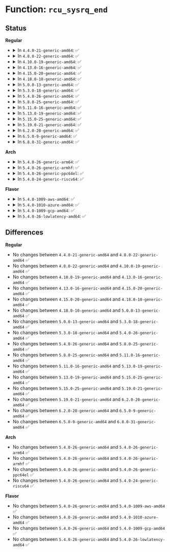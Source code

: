 # Function: <code>rcu_sysrq_end</code>

## Status
<b>Regular</b>
<ul>
<li>
<details>
<summary>In <code>4.4.0-21-generic-amd64</code>: ✅</summary>

```c
void rcu_sysrq_end()
```

```json
{
  "name": "rcu_sysrq_end",
  "collision_type": "Unique Global",
  "inline_type": "No",
  "funcs": [
    {
      "addr": 18446744071579776528,
      "name": "rcu_sysrq_end",
      "external": true,
      "loc": "kernel/rcu/update.c:480",
      "file": "kernel/rcu/update.c",
      "inline": "seen, unknown",
      "caller_inline": [],
      "caller_func": [
        "drivers/tty/sysrq.c:__handle_sysrq",
        "drivers/tty/sysrq.c:__handle_sysrq"
      ]
    }
  ],
  "symbols": [
    {
      "addr": 18446744071579776528,
      "name": "rcu_sysrq_end",
      "section": ".text",
      "bind": "STB_GLOBAL",
      "size": 32
    }
  ]
}
```
</details>
</li>
<li>
<details>
<summary>In <code>4.8.0-22-generic-amd64</code>: ✅</summary>

```c
void rcu_sysrq_end()
```

```json
{
  "name": "rcu_sysrq_end",
  "collision_type": "Unique Global",
  "inline_type": "No",
  "funcs": [
    {
      "addr": 18446744071579801904,
      "name": "rcu_sysrq_end",
      "external": true,
      "loc": "kernel/rcu/update.c:479",
      "file": "kernel/rcu/update.c",
      "inline": "seen, unknown",
      "caller_inline": [],
      "caller_func": [
        "drivers/tty/sysrq.c:__handle_sysrq",
        "drivers/tty/sysrq.c:__handle_sysrq"
      ]
    }
  ],
  "symbols": [
    {
      "addr": 18446744071579801904,
      "name": "rcu_sysrq_end",
      "section": ".text",
      "bind": "STB_GLOBAL",
      "size": 32
    }
  ]
}
```
</details>
</li>
<li>
<details>
<summary>In <code>4.10.0-19-generic-amd64</code>: ✅</summary>

```c
void rcu_sysrq_end()
```

```json
{
  "name": "rcu_sysrq_end",
  "collision_type": "Unique Global",
  "inline_type": "No",
  "funcs": [
    {
      "addr": 18446744071579830240,
      "name": "rcu_sysrq_end",
      "external": true,
      "loc": "kernel/rcu/update.c:482",
      "file": "kernel/rcu/update.c",
      "inline": "seen, unknown",
      "caller_inline": [],
      "caller_func": [
        "drivers/tty/sysrq.c:__handle_sysrq",
        "drivers/tty/sysrq.c:__handle_sysrq"
      ]
    }
  ],
  "symbols": [
    {
      "addr": 18446744071579830240,
      "name": "rcu_sysrq_end",
      "section": ".text",
      "bind": "STB_GLOBAL",
      "size": 32
    }
  ]
}
```
</details>
</li>
<li>
<details>
<summary>In <code>4.13.0-16-generic-amd64</code>: ✅</summary>

```c
void rcu_sysrq_end()
```

```json
{
  "name": "rcu_sysrq_end",
  "collision_type": "Unique Global",
  "inline_type": "No",
  "funcs": [
    {
      "addr": 18446744071579830240,
      "name": "rcu_sysrq_end",
      "external": true,
      "loc": "kernel/rcu/update.c:526",
      "file": "kernel/rcu/update.c",
      "inline": "seen, unknown",
      "caller_inline": [],
      "caller_func": [
        "drivers/tty/sysrq.c:__handle_sysrq",
        "drivers/tty/sysrq.c:__handle_sysrq"
      ]
    }
  ],
  "symbols": [
    {
      "addr": 18446744071579830240,
      "name": "rcu_sysrq_end",
      "section": ".text",
      "bind": "STB_GLOBAL",
      "size": 32
    }
  ]
}
```
</details>
</li>
<li>
<details>
<summary>In <code>4.15.0-20-generic-amd64</code>: ✅</summary>

```c
void rcu_sysrq_end()
```

```json
{
  "name": "rcu_sysrq_end",
  "collision_type": "Unique Global",
  "inline_type": "No",
  "funcs": [
    {
      "addr": 18446744071579870240,
      "name": "rcu_sysrq_end",
      "external": true,
      "loc": "kernel/rcu/update.c:530",
      "file": "kernel/rcu/update.c",
      "inline": "seen, unknown",
      "caller_inline": [],
      "caller_func": [
        "drivers/tty/sysrq.c:__handle_sysrq",
        "drivers/tty/sysrq.c:__handle_sysrq"
      ]
    }
  ],
  "symbols": [
    {
      "addr": 18446744071579870240,
      "name": "rcu_sysrq_end",
      "section": ".text",
      "bind": "STB_GLOBAL",
      "size": 32
    }
  ]
}
```
</details>
</li>
<li>
<details>
<summary>In <code>4.18.0-10-generic-amd64</code>: ✅</summary>

```c
void rcu_sysrq_end()
```

```json
{
  "name": "rcu_sysrq_end",
  "collision_type": "Unique Global",
  "inline_type": "No",
  "funcs": [
    {
      "addr": 18446744071579904288,
      "name": "rcu_sysrq_end",
      "external": true,
      "loc": "kernel/rcu/update.c:482",
      "file": "kernel/rcu/update.c",
      "inline": "seen, unknown",
      "caller_inline": [],
      "caller_func": [
        "drivers/tty/sysrq.c:__handle_sysrq"
      ]
    }
  ],
  "symbols": [
    {
      "addr": 18446744071579904288,
      "name": "rcu_sysrq_end",
      "section": ".text",
      "bind": "STB_GLOBAL",
      "size": 32
    }
  ]
}
```
</details>
</li>
<li>
<details>
<summary>In <code>5.0.0-13-generic-amd64</code>: ✅</summary>

```c
void rcu_sysrq_end()
```

```json
{
  "name": "rcu_sysrq_end",
  "collision_type": "Unique Global",
  "inline_type": "No",
  "funcs": [
    {
      "addr": 18446744071579951840,
      "name": "rcu_sysrq_end",
      "external": true,
      "loc": "kernel/rcu/update.c:477",
      "file": "kernel/rcu/update.c",
      "inline": "seen, unknown",
      "caller_inline": [],
      "caller_func": [
        "drivers/tty/sysrq.c:__handle_sysrq"
      ]
    }
  ],
  "symbols": [
    {
      "addr": 18446744071579951840,
      "name": "rcu_sysrq_end",
      "section": ".text",
      "bind": "STB_GLOBAL",
      "size": 32
    }
  ]
}
```
</details>
</li>
<li>
<details>
<summary>In <code>5.3.0-18-generic-amd64</code>: ✅</summary>

```c
void rcu_sysrq_end()
```

```json
{
  "name": "rcu_sysrq_end",
  "collision_type": "Unique Global",
  "inline_type": "No",
  "funcs": [
    {
      "addr": 18446744071580015552,
      "name": "rcu_sysrq_end",
      "external": true,
      "loc": "kernel/rcu/tree_stall.h:50",
      "file": "kernel/rcu/tree.c",
      "inline": "seen, unknown",
      "caller_inline": [],
      "caller_func": [
        "drivers/tty/sysrq.c:__handle_sysrq"
      ]
    }
  ],
  "symbols": [
    {
      "addr": 18446744071580015552,
      "name": "rcu_sysrq_end",
      "section": ".text",
      "bind": "STB_GLOBAL",
      "size": 32
    }
  ]
}
```
</details>
</li>
<li>
<details>
<summary>In <code>5.4.0-26-generic-amd64</code>: ✅</summary>

```c
void rcu_sysrq_end()
```

```json
{
  "name": "rcu_sysrq_end",
  "collision_type": "Unique Global",
  "inline_type": "No",
  "funcs": [
    {
      "addr": 18446744071580066144,
      "name": "rcu_sysrq_end",
      "external": true,
      "loc": "kernel/rcu/tree_stall.h:50",
      "file": "kernel/rcu/tree.c",
      "inline": "seen, unknown",
      "caller_inline": [],
      "caller_func": [
        "drivers/tty/sysrq.c:__handle_sysrq"
      ]
    }
  ],
  "symbols": [
    {
      "addr": 18446744071580066144,
      "name": "rcu_sysrq_end",
      "section": ".text",
      "bind": "STB_GLOBAL",
      "size": 32
    }
  ]
}
```
</details>
</li>
<li>
<details>
<summary>In <code>5.8.0-25-generic-amd64</code>: ✅</summary>

```c
void rcu_sysrq_end()
```

```json
{
  "name": "rcu_sysrq_end",
  "collision_type": "Unique Global",
  "inline_type": "No",
  "funcs": [
    {
      "addr": 18446744071580124880,
      "name": "rcu_sysrq_end",
      "external": true,
      "loc": "kernel/rcu/tree_stall.h:82",
      "file": "kernel/rcu/tree.c",
      "inline": "seen, unknown",
      "caller_inline": [],
      "caller_func": [
        "drivers/tty/sysrq.c:__handle_sysrq"
      ]
    }
  ],
  "symbols": [
    {
      "addr": 18446744071580124880,
      "name": "rcu_sysrq_end",
      "section": ".text",
      "bind": "STB_GLOBAL",
      "size": 32
    }
  ]
}
```
</details>
</li>
<li>
<details>
<summary>In <code>5.11.0-16-generic-amd64</code>: ✅</summary>

```c
void rcu_sysrq_end()
```

```json
{
  "name": "rcu_sysrq_end",
  "collision_type": "Unique Global",
  "inline_type": "No",
  "funcs": [
    {
      "addr": 18446744071580106656,
      "name": "rcu_sysrq_end",
      "external": true,
      "loc": "kernel/rcu/tree_stall.h:83",
      "file": "kernel/rcu/tree.c",
      "inline": "seen, unknown",
      "caller_inline": [],
      "caller_func": [
        "drivers/tty/sysrq.c:__handle_sysrq"
      ]
    }
  ],
  "symbols": [
    {
      "addr": 18446744071580106656,
      "name": "rcu_sysrq_end",
      "section": ".text",
      "bind": "STB_GLOBAL",
      "size": 32
    }
  ]
}
```
</details>
</li>
<li>
<details>
<summary>In <code>5.13.0-19-generic-amd64</code>: ✅</summary>

```c
void rcu_sysrq_end()
```

```json
{
  "name": "rcu_sysrq_end",
  "collision_type": "Unique Global",
  "inline_type": "No",
  "funcs": [
    {
      "addr": 18446744071580110096,
      "name": "rcu_sysrq_end",
      "external": true,
      "loc": "kernel/rcu/tree_stall.h:83",
      "file": "kernel/rcu/tree.c",
      "inline": "seen, unknown",
      "caller_inline": [],
      "caller_func": [
        "drivers/tty/sysrq.c:__handle_sysrq"
      ]
    }
  ],
  "symbols": [
    {
      "addr": 18446744071580110096,
      "name": "rcu_sysrq_end",
      "section": ".text",
      "bind": "STB_GLOBAL",
      "size": 32
    }
  ]
}
```
</details>
</li>
<li>
<details>
<summary>In <code>5.15.0-25-generic-amd64</code>: ✅</summary>

```c
void rcu_sysrq_end()
```

```json
{
  "name": "rcu_sysrq_end",
  "collision_type": "Unique Global",
  "inline_type": "No",
  "funcs": [
    {
      "addr": 18446744071580251360,
      "name": "rcu_sysrq_end",
      "external": true,
      "loc": "kernel/rcu/tree_stall.h:85",
      "file": "kernel/rcu/tree.c",
      "inline": "seen, unknown",
      "caller_inline": [],
      "caller_func": [
        "drivers/tty/sysrq.c:__handle_sysrq"
      ]
    }
  ],
  "symbols": [
    {
      "addr": 18446744071580251360,
      "name": "rcu_sysrq_end",
      "section": ".text",
      "bind": "STB_GLOBAL",
      "size": 32
    }
  ]
}
```
</details>
</li>
<li>
<details>
<summary>In <code>5.19.0-21-generic-amd64</code>: ✅</summary>

```c
void rcu_sysrq_end()
```

```json
{
  "name": "rcu_sysrq_end",
  "collision_type": "Unique Global",
  "inline_type": "No",
  "funcs": [
    {
      "addr": 18446744071580419680,
      "name": "rcu_sysrq_end",
      "external": true,
      "loc": "kernel/rcu/tree_stall.h:113",
      "file": "kernel/rcu/tree.c",
      "inline": "seen, unknown",
      "caller_inline": [],
      "caller_func": [
        "drivers/tty/sysrq.c:__handle_sysrq"
      ]
    }
  ],
  "symbols": [
    {
      "addr": 18446744071580419680,
      "name": "rcu_sysrq_end",
      "section": ".text",
      "bind": "STB_GLOBAL",
      "size": 40
    }
  ]
}
```
</details>
</li>
<li>
<details>
<summary>In <code>6.2.0-20-generic-amd64</code>: ✅</summary>

```c
void rcu_sysrq_end()
```

```json
{
  "name": "rcu_sysrq_end",
  "collision_type": "Unique Global",
  "inline_type": "No",
  "funcs": [
    {
      "addr": 18446744071580659136,
      "name": "rcu_sysrq_end",
      "external": true,
      "loc": "kernel/rcu/tree_stall.h:113",
      "file": "kernel/rcu/tree.c",
      "inline": "seen, unknown",
      "caller_inline": [],
      "caller_func": [
        "drivers/tty/sysrq.c:__handle_sysrq"
      ]
    }
  ],
  "symbols": [
    {
      "addr": 18446744071580659136,
      "name": "rcu_sysrq_end",
      "section": ".text",
      "bind": "STB_GLOBAL",
      "size": 40
    }
  ]
}
```
</details>
</li>
<li>
<details>
<summary>In <code>6.5.0-9-generic-amd64</code>: ✅</summary>

```c
void rcu_sysrq_end()
```

```json
{
  "name": "rcu_sysrq_end",
  "collision_type": "Unique Global",
  "inline_type": "No",
  "funcs": [
    {
      "addr": 18446744071580735232,
      "name": "rcu_sysrq_end",
      "external": true,
      "loc": "kernel/rcu/tree_stall.h:113",
      "file": "kernel/rcu/tree.c",
      "inline": "seen, unknown",
      "caller_inline": [],
      "caller_func": [
        "drivers/tty/sysrq.c:__handle_sysrq"
      ]
    }
  ],
  "symbols": [
    {
      "addr": 18446744071580735232,
      "name": "rcu_sysrq_end",
      "section": ".text",
      "bind": "STB_GLOBAL",
      "size": 40
    }
  ]
}
```
</details>
</li>
<li>
<details>
<summary>In <code>6.8.0-31-generic-amd64</code>: ✅</summary>

```c
void rcu_sysrq_end()
```

```json
{
  "name": "rcu_sysrq_end",
  "collision_type": "Unique Global",
  "inline_type": "No",
  "funcs": [
    {
      "addr": 18446744071580820336,
      "name": "rcu_sysrq_end",
      "external": true,
      "loc": "kernel/rcu/tree_stall.h:114",
      "file": "kernel/rcu/tree.c",
      "inline": "seen, unknown",
      "caller_inline": [],
      "caller_func": [
        "drivers/tty/sysrq.c:__handle_sysrq"
      ]
    }
  ],
  "symbols": [
    {
      "addr": 18446744071580820336,
      "name": "rcu_sysrq_end",
      "section": ".text",
      "bind": "STB_GLOBAL",
      "size": 40
    }
  ]
}
```
</details>
</li>
</ul>
<b>Arch</b>
<ul>
<li>
<details>
<summary>In <code>5.4.0-26-generic-arm64</code>: ✅</summary>

```c
void rcu_sysrq_end()
```

```json
{
  "name": "rcu_sysrq_end",
  "collision_type": "Unique Global",
  "inline_type": "No",
  "funcs": [
    {
      "addr": 18446603336491278368,
      "name": "rcu_sysrq_end",
      "external": true,
      "loc": "kernel/rcu/tree_stall.h:50",
      "file": "kernel/rcu/tree.c",
      "inline": "seen, unknown",
      "caller_inline": [],
      "caller_func": [
        "drivers/tty/sysrq.c:__handle_sysrq"
      ]
    }
  ],
  "symbols": [
    {
      "addr": 18446603336491278368,
      "name": "rcu_sysrq_end",
      "section": ".text",
      "bind": "STB_GLOBAL",
      "size": 44
    }
  ]
}
```
</details>
</li>
<li>
<details>
<summary>In <code>5.4.0-26-generic-armhf</code>: ✅</summary>

```c
void rcu_sysrq_end()
```

```json
{
  "name": "rcu_sysrq_end",
  "collision_type": "Unique Global",
  "inline_type": "No",
  "funcs": [
    {
      "addr": 3225287264,
      "name": "rcu_sysrq_end",
      "external": true,
      "loc": "kernel/rcu/tree_stall.h:50",
      "file": "kernel/rcu/tree.c",
      "inline": "seen, unknown",
      "caller_inline": [],
      "caller_func": [
        "drivers/tty/sysrq.c:__handle_sysrq"
      ]
    }
  ],
  "symbols": [
    {
      "addr": 3225287264,
      "name": "rcu_sysrq_end",
      "section": ".text",
      "bind": "STB_GLOBAL",
      "size": 48
    }
  ]
}
```
</details>
</li>
<li>
<details>
<summary>In <code>5.4.0-26-generic-ppc64el</code>: ✅</summary>

```c
void rcu_sysrq_end()
```

```json
{
  "name": "rcu_sysrq_end",
  "collision_type": "Unique Global",
  "inline_type": "No",
  "funcs": [
    {
      "addr": 13835058055284184640,
      "name": "rcu_sysrq_end",
      "external": true,
      "loc": "kernel/rcu/tree_stall.h:50",
      "file": "kernel/rcu/tree.c",
      "inline": "seen, unknown",
      "caller_inline": [],
      "caller_func": [
        "drivers/tty/sysrq.c:__handle_sysrq"
      ]
    }
  ],
  "symbols": [
    {
      "addr": 13835058055284184640,
      "name": "rcu_sysrq_end",
      "section": ".text",
      "bind": "STB_GLOBAL",
      "size": 48
    }
  ]
}
```
</details>
</li>
<li>
<details>
<summary>In <code>5.4.0-24-generic-riscv64</code>: ✅</summary>

```c
void rcu_sysrq_end()
```

```json
{
  "name": "rcu_sysrq_end",
  "collision_type": "Unique Global",
  "inline_type": "No",
  "funcs": [
    {
      "addr": 18446743936271797778,
      "name": "rcu_sysrq_end",
      "external": true,
      "loc": "kernel/rcu/tree_stall.h:50",
      "file": "kernel/rcu/tree.c",
      "inline": "seen, unknown",
      "caller_inline": [],
      "caller_func": [
        "drivers/tty/sysrq.c:__handle_sysrq"
      ]
    }
  ],
  "symbols": [
    {
      "addr": 18446743936271797778,
      "name": "rcu_sysrq_end",
      "section": ".text",
      "bind": "STB_GLOBAL",
      "size": 48
    }
  ]
}
```
</details>
</li>
</ul>
<b>Flavor</b>
<ul>
<li>
<details>
<summary>In <code>5.4.0-1009-aws-amd64</code>: ✅</summary>

```c
void rcu_sysrq_end()
```

```json
{
  "name": "rcu_sysrq_end",
  "collision_type": "Unique Global",
  "inline_type": "No",
  "funcs": [
    {
      "addr": 18446744071580034880,
      "name": "rcu_sysrq_end",
      "external": true,
      "loc": "kernel/rcu/tree_stall.h:50",
      "file": "kernel/rcu/tree.c",
      "inline": "seen, unknown",
      "caller_inline": [],
      "caller_func": [
        "drivers/tty/sysrq.c:__handle_sysrq"
      ]
    }
  ],
  "symbols": [
    {
      "addr": 18446744071580034880,
      "name": "rcu_sysrq_end",
      "section": ".text",
      "bind": "STB_GLOBAL",
      "size": 32
    }
  ]
}
```
</details>
</li>
<li>
<details>
<summary>In <code>5.4.0-1010-azure-amd64</code>: ✅</summary>

```c
void rcu_sysrq_end()
```

```json
{
  "name": "rcu_sysrq_end",
  "collision_type": "Unique Global",
  "inline_type": "No",
  "funcs": [
    {
      "addr": 18446744071579979312,
      "name": "rcu_sysrq_end",
      "external": true,
      "loc": "kernel/rcu/tree_stall.h:50",
      "file": "kernel/rcu/tree.c",
      "inline": "seen, unknown",
      "caller_inline": [],
      "caller_func": [
        "drivers/tty/sysrq.c:__handle_sysrq"
      ]
    }
  ],
  "symbols": [
    {
      "addr": 18446744071579979312,
      "name": "rcu_sysrq_end",
      "section": ".text",
      "bind": "STB_GLOBAL",
      "size": 32
    }
  ]
}
```
</details>
</li>
<li>
<details>
<summary>In <code>5.4.0-1009-gcp-amd64</code>: ✅</summary>

```c
void rcu_sysrq_end()
```

```json
{
  "name": "rcu_sysrq_end",
  "collision_type": "Unique Global",
  "inline_type": "No",
  "funcs": [
    {
      "addr": 18446744071580026416,
      "name": "rcu_sysrq_end",
      "external": true,
      "loc": "kernel/rcu/tree_stall.h:50",
      "file": "kernel/rcu/tree.c",
      "inline": "seen, unknown",
      "caller_inline": [],
      "caller_func": [
        "drivers/tty/sysrq.c:__handle_sysrq"
      ]
    }
  ],
  "symbols": [
    {
      "addr": 18446744071580026416,
      "name": "rcu_sysrq_end",
      "section": ".text",
      "bind": "STB_GLOBAL",
      "size": 32
    }
  ]
}
```
</details>
</li>
<li>
<details>
<summary>In <code>5.4.0-26-lowlatency-amd64</code>: ✅</summary>

```c
void rcu_sysrq_end()
```

```json
{
  "name": "rcu_sysrq_end",
  "collision_type": "Unique Global",
  "inline_type": "No",
  "funcs": [
    {
      "addr": 18446744071580076176,
      "name": "rcu_sysrq_end",
      "external": true,
      "loc": "kernel/rcu/tree_stall.h:50",
      "file": "kernel/rcu/tree.c",
      "inline": "seen, unknown",
      "caller_inline": [],
      "caller_func": [
        "drivers/tty/sysrq.c:__handle_sysrq"
      ]
    }
  ],
  "symbols": [
    {
      "addr": 18446744071580076176,
      "name": "rcu_sysrq_end",
      "section": ".text",
      "bind": "STB_GLOBAL",
      "size": 32
    }
  ]
}
```
</details>
</li>
</ul>

## Differences
<b>Regular</b>
<ul>
<li>
No changes between <code>4.4.0-21-generic-amd64</code> and <code>4.8.0-22-generic-amd64</code> ✅
</li>
<li>
No changes between <code>4.8.0-22-generic-amd64</code> and <code>4.10.0-19-generic-amd64</code> ✅
</li>
<li>
No changes between <code>4.10.0-19-generic-amd64</code> and <code>4.13.0-16-generic-amd64</code> ✅
</li>
<li>
No changes between <code>4.13.0-16-generic-amd64</code> and <code>4.15.0-20-generic-amd64</code> ✅
</li>
<li>
No changes between <code>4.15.0-20-generic-amd64</code> and <code>4.18.0-10-generic-amd64</code> ✅
</li>
<li>
No changes between <code>4.18.0-10-generic-amd64</code> and <code>5.0.0-13-generic-amd64</code> ✅
</li>
<li>
No changes between <code>5.0.0-13-generic-amd64</code> and <code>5.3.0-18-generic-amd64</code> ✅
</li>
<li>
No changes between <code>5.3.0-18-generic-amd64</code> and <code>5.4.0-26-generic-amd64</code> ✅
</li>
<li>
No changes between <code>5.4.0-26-generic-amd64</code> and <code>5.8.0-25-generic-amd64</code> ✅
</li>
<li>
No changes between <code>5.8.0-25-generic-amd64</code> and <code>5.11.0-16-generic-amd64</code> ✅
</li>
<li>
No changes between <code>5.11.0-16-generic-amd64</code> and <code>5.13.0-19-generic-amd64</code> ✅
</li>
<li>
No changes between <code>5.13.0-19-generic-amd64</code> and <code>5.15.0-25-generic-amd64</code> ✅
</li>
<li>
No changes between <code>5.15.0-25-generic-amd64</code> and <code>5.19.0-21-generic-amd64</code> ✅
</li>
<li>
No changes between <code>5.19.0-21-generic-amd64</code> and <code>6.2.0-20-generic-amd64</code> ✅
</li>
<li>
No changes between <code>6.2.0-20-generic-amd64</code> and <code>6.5.0-9-generic-amd64</code> ✅
</li>
<li>
No changes between <code>6.5.0-9-generic-amd64</code> and <code>6.8.0-31-generic-amd64</code> ✅
</li>
</ul>
<b>Arch</b>
<ul>
<li>
No changes between <code>5.4.0-26-generic-amd64</code> and <code>5.4.0-26-generic-arm64</code> ✅
</li>
<li>
No changes between <code>5.4.0-26-generic-amd64</code> and <code>5.4.0-26-generic-armhf</code> ✅
</li>
<li>
No changes between <code>5.4.0-26-generic-amd64</code> and <code>5.4.0-26-generic-ppc64el</code> ✅
</li>
<li>
No changes between <code>5.4.0-26-generic-amd64</code> and <code>5.4.0-24-generic-riscv64</code> ✅
</li>
</ul>
<b>Flavor</b>
<ul>
<li>
No changes between <code>5.4.0-26-generic-amd64</code> and <code>5.4.0-1009-aws-amd64</code> ✅
</li>
<li>
No changes between <code>5.4.0-26-generic-amd64</code> and <code>5.4.0-1010-azure-amd64</code> ✅
</li>
<li>
No changes between <code>5.4.0-26-generic-amd64</code> and <code>5.4.0-1009-gcp-amd64</code> ✅
</li>
<li>
No changes between <code>5.4.0-26-generic-amd64</code> and <code>5.4.0-26-lowlatency-amd64</code> ✅
</li>
</ul>
